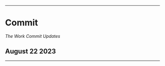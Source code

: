 
-----------------------------------

# Commit

*The Work Commit Updates*

## August 22 2023



-----------------------------------